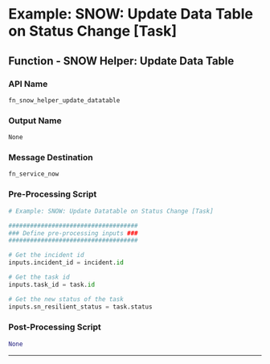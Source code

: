 <!--
    DO NOT MANUALLY EDIT THIS FILE
    THIS FILE IS AUTOMATICALLY GENERATED WITH resilient-sdk codegen
-->

# Example: SNOW: Update Data Table on Status Change [Task]

## Function - SNOW Helper: Update Data Table

### API Name
`fn_snow_helper_update_datatable`

### Output Name
`None`

### Message Destination
`fn_service_now`

### Pre-Processing Script
```python
# Example: SNOW: Update Datatable on Status Change [Task]

####################################
### Define pre-processing inputs ###
####################################

# Get the incident id
inputs.incident_id = incident.id

# Get the task id
inputs.task_id = task.id

# Get the new status of the task
inputs.sn_resilient_status = task.status
```

### Post-Processing Script
```python
None
```

---

